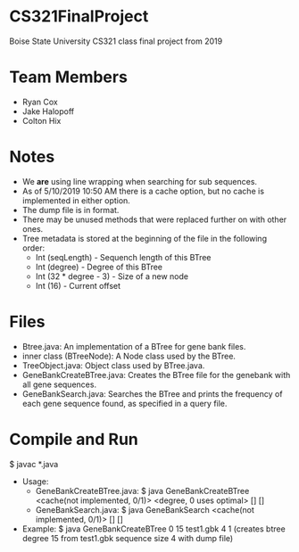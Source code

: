 # CS321FinalProject
Boise State University CS321 class final project from 2019

# Team Members
* Ryan Cox
* Jake Halopoff
* Colton Hix

# Notes
* We __are__ using line wrapping when searching for sub sequences.
* As of 5/10/2019 10:50 AM there is a cache option, but no cache is implemented in either option.
* The dump file is in <frequency> <DNA string> format.
* There may be unused methods that were replaced further on with other ones.
* Tree metadata is stored at the beginning of the file in the following order:
  * Int (seqLength) - Sequench length of this BTree
  * Int (degree) - Degree of this BTree
  * Int (32 * degree - 3) - Size of a new node
  * Int (16) - Current offset

# Files
* Btree.java: An implementation of a BTree for gene bank files. 
* inner class (BTreeNode): A Node class used by the BTree.
* TreeObject.java: Object class used by BTree.java.
* GeneBankCreateBTree.java: Creates the BTree file for the genebank with all gene sequences.
* GeneBankSearch.java: Searches the BTree and prints the frequency of each gene sequence found, as specified in a query file.
 
# Compile and Run
 $ javac *.java
 
* Usage:
   * GeneBankCreateBTree.java:
        $ java GeneBankCreateBTree <cache(not implemented, 0/1)> <degree, 0 uses optimal> <gbk file> <sequence length> [<cache size>] [<debug level>]
   * GeneBankSearch.java:
	$ java GeneBankSearch <cache(not implemented, 0/1)> <btree file> <query file> [<cache size>] [<debug level>]
 * Example:
        $ java GeneBankCreateBTree 0 15 test1.gbk 4 1 (creates btree degree 15 from test1.gbk sequence size 4 with dump file)
